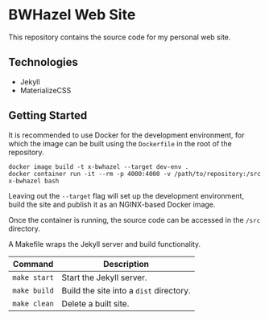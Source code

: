 # BWHazel Web Site

This repository contains the source code for my personal web site.

## Technologies

* Jekyll
* MaterializeCSS

## Getting Started

It is recommended to use Docker for the development environment, for which the image can be built using the `Dockerfile` in the root of the repository.

```
docker image build -t x-bwhazel --target dev-env .
docker container run -it --rm -p 4000:4000 -v /path/to/repository:/src x-bwhazel bash
```

Leaving out the `--target` flag will set up the development environment, build the site and publish it as an NGINX-based Docker image.

Once the container is running, the source code can be accessed in the `/src` directory.

A Makefile wraps the Jekyll server and build functionality.

Command | Description
--- | ---
`make start` | Start the Jekyll server.
`make build` | Build the site into a `dist` directory.
`make clean` | Delete a built site.
